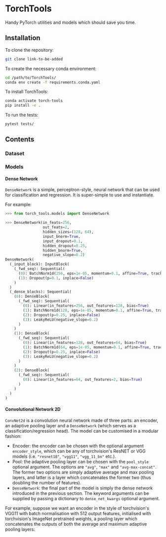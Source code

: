 # TorchTools
Handy PyTorch utilities and models which should save you time.


## Installation
To clone the repository:
```bash
git clone link-to-be-added
```

To create the necessary conda environment:
```bash
cd /path/to/TorchTools/
conda env create -f requirements.conda.yaml
```

To install TorchTools:
```bash
conda activate torch-tools
pip install -e .
```

To run the tests:
```bash
pytest tests/
```

## Contents


### Dataset


### Models

#### Dense Network
`DenseNetwork` is a simple, perceptron-style, neural network that can be used
for classification and regression. It is super-simple to use and instantiate.

For example:
```python
>>> from torch_tools.models import DenseNetwork

>>> DenseNetwork(in_feats=256,
                 out_feats=2,
                 hidden_sizes=(128, 64),
                 input_bnorm=True,
                 input_dropout=0.1,
                 hidden_dropout=0.25,
                 hidden_bnorm=True,
                 negative_slope=0.2)
DenseNetwork(
  (_input_block): InputBlock(
    (_fwd_seq): Sequential(
      (0): BatchNorm1d(256, eps=1e-05, momentum=0.1, affine=True, track_running_stats=True)
      (1): Dropout(p=0.1, inplace=False)
    )
  )
  (_dense_blocks): Sequential(
    (0): DenseBlock(
      (_fwd_seq): Sequential(
        (0): Linear(in_features=256, out_features=128, bias=True)
        (1): BatchNorm1d(128, eps=1e-05, momentum=0.1, affine=True, track_running_stats=True)
        (2): Dropout(p=0.25, inplace=False)
        (3): LeakyReLU(negative_slope=0.2)
      )
    )
    (1): DenseBlock(
      (_fwd_seq): Sequential(
        (0): Linear(in_features=128, out_features=64, bias=True)
        (1): BatchNorm1d(64, eps=1e-05, momentum=0.1, affine=True, track_running_stats=True)
        (2): Dropout(p=0.25, inplace=False)
        (3): LeakyReLU(negative_slope=0.2)
      )
    )
    (2): DenseBlock(
      (_fwd_seq): Sequential(
        (0): Linear(in_features=64, out_features=2, bias=True)
      )
    )
  )
)
```

#### Convolutional Network 2D
`ConvNet2d` is a convolution neural network made of three parts: an encoder, an adaptive pooling layer and a `DenseNetwork` (which serves as a classification/regression head). The model can be customised in a modular fashion:

* Encoder: the encoder can be chosen with the optional argument `encoder_style`, which can be any of torchvision's ResNET or VGG models (i.e. `"resnet18"`, `"vgg11"`, `"vgg_11_bn"` etc.).
* Pool: the adaptive pooling layer can be chosen with the `pool_style` optional argument. The options are `"avg"`, `"max"` and `"avg-max-concat"`. The former two options are simply adaptive average and max pooling layers, and latter is a layer which concatenates the former two (thus doubling the number of features).
* `DenseNetwork`: the final part of the model is simply the dense network introduced in the previous section. The keyword arguments can be supplied by passing a dictionary to `dense_net_kwargs` optional argument.

For example, suppose we want an encoder in the style of torchvision's VGG11 with batch normalisation with 512 output features, initialised with torchvision's ImageNet pretrained weights, a pooling layer which concatenates the outputs of both the average and maximum adaptive pooling layers:

